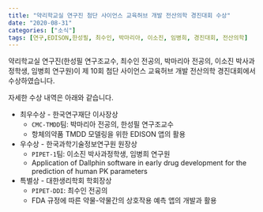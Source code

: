 ```yaml
---
title: "약리학교실 연구진 첨단 사이언스 교육허브 개발 전산의학 경진대회 수상"
date: "2020-08-31"
categories: ["소식"]
tags: [연구,EDISON,한성필, 최수인, 박마리아, 이소진, 임병희, 경진대회, 전산의학]
---
```


약리학교실 연구진(한성필 연구조교수, 최수인 전공의, 박마리아 전공의, 이소진 박사과정학생, 임병희 연구원)이 제 10회 첨단 사이언스 교육허브 개발 전산의학 경진대회에서 수상하였습니다.

자세한 수상 내역은 아래와 같습니다.

- 최우수상 - 한국연구재단 이사장상 
    * `CMC-TMDD`팀: 박마리아 전공의, 한성필 연구조교수
    * 항체의약품 TMDD 모델링을 위한 EDISON 앱의 활용
- 우수상 - 한국과학기술정보연구원 원장상
    * `PIPET-1`팀: 이소진 박사과정학생, 임병희 연구원 
    * Application of Dallphin software in early drug development for the prediction of human PK parameters
- 특별상 - 대한생리학회 학회장상 
    * `PIPET-DDI`: 최수인 전공의
    * FDA 규정에 따른 약물-약물간의 상호작용 예측 앱의 개발과 활용
